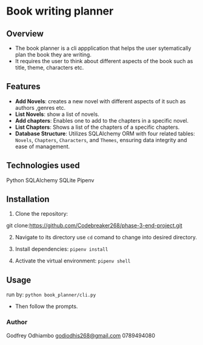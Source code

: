 # Book writing planner

## Overview
- The book planner is a cli appplication that helps the user sytematically plan the book they are writing.
- It requires the user to think about different aspects of the book such as title, theme, characters etc.

## Features
- **Add Novels**: creates a new novel with different aspects of it such as authors ,genres etc.
- **List Novels**: show a list of novels.
- **Add chapters**: Enables one to add to the chapters in a specific novel.
- **List Chapters**: Shows a list of the chapters of a specific chapters.
- **Database Structure**: Utilizes SQLAlchemy ORM with four related tables: `Novels`, `Chapters`, `Characters`, and `Themes`, ensuring data integrity and ease of management.

## Technologies used
Python
SQLAlchemy
SQLite
Pipenv

## Installation
1. Clone the repository:

git clone:https://github.com/Codebreaker268/phase-3-end-project.git

2. Navigate to its directory
use `cd` comand to change into desired directory.

3. Install dependencies:
`pipenv install`

4. Activate the virtual environment:
`pipenv shell`

## Usage 

run by:
`python book_planner/cli.py`

- Then follow the prompts.

### Author
 Godfrey Odhiambo
godiodhis268@gmail.com
0789494080
